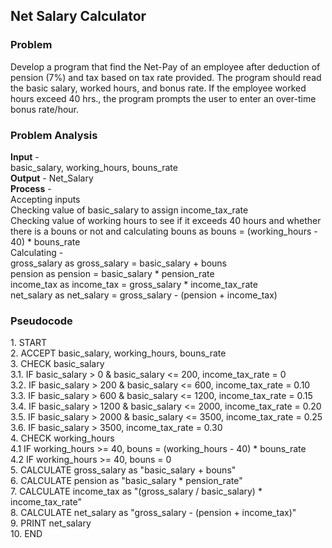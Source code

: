 <h2>Net Salary Calculator</h2>
<h3>Problem</h3>
Develop a program that find the Net-Pay of an employee after deduction of pension (7%) and tax based on tax rate provided. The
program should read the basic salary, worked hours, and bonus rate. If the employee worked hours exceed 40 hrs., the program
prompts the user to enter an over-time bonus rate/hour.

<h3>Problem Analysis</h3>
<strong>Input</strong> - <br>
basic_salary, working_hours, bouns_rate <br>
<strong>Output</strong> - Net_Salary<br>
<strong>Process</strong> - <br>
Accepting inputs <br>
Checking value of basic_salary to assign income_tax_rate <br>
Checking value of working hours to see if it exceeds 40 hours and whether there is a bouns or not and calculating bouns as bouns = (working_hours - 40) * bouns_rate <br>
Calculating - <br>
gross_salary as gross_salary = basic_salary + bouns <br>
pension as pension = basic_salary * pension_rate <br>
income_tax as income_tax = gross_salary * income_tax_rate <br>
net_salary as net_salary = gross_salary - (pension + income_tax) <br>

<h3>Pseudocode</h3>
1. START <br>
2. ACCEPT basic_salary, working_hours, bouns_rate <br>
3. CHECK basic_salary <br>
3.1. IF basic_salary > 0 & basic_salary <= 200, income_tax_rate = 0 <br>
3.2. IF basic_salary > 200 & basic_salary <= 600, income_tax_rate = 0.10 <br>
3.3. IF basic_salary > 600 & basic_salary <= 1200, income_tax_rate = 0.15 <br>
3.4. IF basic_salary > 1200 & basic_salary <= 2000, income_tax_rate = 0.20 <br>
3.5. IF basic_salary > 2000 & basic_salary <= 3500, income_tax_rate = 0.25 <br>
3.6. IF basic_salary > 3500, income_tax_rate = 0.30 <br>
4. CHECK working_hours <br>
4.1 IF working_hours >= 40, bouns = (working_hours - 40) * bouns_rate <br>
4.2 IF working_hours >= 40, bouns = 0 <br>
5. CALCULATE gross_salary as "basic_salary + bouns" <br>
6. CALCULATE pension as "basic_salary * pension_rate" <br>
7. CALCULATE income_tax as "(gross_salary / basic_salary) * income_tax_rate" <br>
8. CALCULATE net_salary as "gross_salary - (pension + income_tax)" <br>
9. PRINT net_salary <br>
10. END
